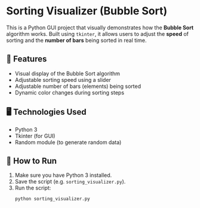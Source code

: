 # Sorting Visualizer (Bubble Sort)

This is a Python GUI project that visually demonstrates how the **Bubble Sort** algorithm works. Built using `tkinter`, it allows users to adjust the **speed** of sorting and the **number of bars** being sorted in real time.

## 🧠 Features

- Visual display of the Bubble Sort algorithm
- Adjustable sorting speed using a slider
- Adjustable number of bars (elements) being sorted
- Dynamic color changes during sorting steps

## 🖥️ Technologies Used

- Python 3
- Tkinter (for GUI)
- Random module (to generate random data)

## 🚀 How to Run

1. Make sure you have Python 3 installed.
2. Save the script (e.g. `sorting_visualizer.py`).
3. Run the script:
   ```bash
   python sorting_visualizer.py
